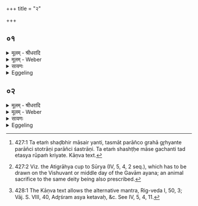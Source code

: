 +++
title = "२"

+++


## ०१
<details><summary>मूलम् - श्रीधरादि</summary>

एतं वा᳘ ऽएते᳘ गच्छन्ति॥  
षड्भिर्मा᳘सैर्य᳘ एष त᳘पति ये᳘ संव्वत्सरमा᳘सते त᳘दुच्य᳘त ऽएव᳘ सामतो य᳘थैत᳘स्य रूपं᳘ क्रिय᳘त ऽउच्य᳘त ऽऋक्तो᳘ ऽथैत᳘देव᳘ यजुष्टः᳘ पुरश्चरणतो य᳘देतं᳘ गृह्ण᳘न्त्येते᳘नो ऽए᳘वैनं गच्छन्ति॥
</details>

<details><summary>मूलम् - Weber</summary>

एतं वा᳘ एते᳘ गछन्ति॥  
षड्भिर्मा᳘सैर्य᳘ एष त᳘पति ये᳘ संवत्सरमा᳘सते त᳘दुच्य᳘त एव᳘ सामतो य᳘थैत᳘स्य रूपं᳘ क्रिय᳘त उच्य᳘त ऋक्तो᳘ ऽथैत᳘देव᳘ यजुष्टः᳘ पुरश्चरणतो य᳘देतं᳘ गृह्ण᳘न्त्येते᳘नो एॗवैनं गछन्ति॥
</details>

<details><summary>सायणः</summary>

…
</details>

<details><summary>Eggeling</summary>

1. Verily, they who sit (sacrificing) for a year, by means of six months go to him that burns yonder:

so it is told on the part of the Sāman, in as much as it is made of the form of that (sun) it is told on the part of the R̥k [^egg_989]; and now in like manner on the part of the Yajus, by means of preparatory rite, when they draw that (graha) [^egg_990], they thereby also go to him (the sun).

[^egg_989]: 427:1 Ta etaṁ shaḍbhir māsair yanti, tasmāt parāñco grahā gr̥hyante parāñci stotrāṇi parāñci śastrāṇi. Ta etaṁ shashṭḥe māse gachanti tad etasya rūpaṁ kriyate. Kāṇva text.

[^egg_990]: 427:2 Viz. the Atigrāhya cup to Sūrya (IV, 5, 4, 2 seq.), which has  to be drawn on the Vishuvant or middle day of the Gavām ayana; an animal sacrifice to the same deity being also prescribed.
</details>

## ०२
<details><summary>मूलम् - श्रीधरादि</summary>

(न्त्य) अथा᳘तो गृह्णा᳘त्येव[[!!]]॥  
(वो᳘) उ᳘दु त्यं᳘ जात᳘वेदसं देवं᳘ वहन्ति केत᳘वः॥ दृशे व्वि᳘श्वाय सू᳘र्यम्॥ उपयाम᳘गृहीतो ऽसि सू᳘र्याय त्वा भ्राजा᳘यैष᳘ ते यो᳘निः सूर्याय[[!!]] त्वा भ्राजाये᳘ति॥
</details>
<details><summary>मूलम् - Weber</summary>

अथा᳘तो गृह्णा᳘त्येव᳟॥  
उदु त्यं᳘ जात᳘वेदसं देवं᳘ वहन्ति केत᳘वः दृशे वि᳘श्वाय सू᳘र्यम् उपयाम᳘गृहीतो ऽसि सू᳘र्याय त्वा भ्राजा᳘यैष᳘ ते यो᳘निः सू᳘र्याय त्वा भ्राजाये᳘ति॥
</details>

<details><summary>सायणः</summary>

…
</details>
<details><summary>Eggeling</summary>

2. He thus takes it therefrom with (Vāj. S. VIII, 41; Rig-veda I, 50, 1) [^egg_991], 'The lights bear on high that divine knower of beings, Sūrya, that all may see him!--Thou art drawn with a support: thee to Sūrya nor splendour!--This is thy womb: thee to Sūrya for splendour!'

[^egg_991]: 428:1 The Kāṇva text allows the alternative mantra, Rig-veda I, 50, 3; Vāj. S. VIII, 40, Adr̥śram asya ketavaḥ, &c. See IV, 5, 4, 11.
</details>

